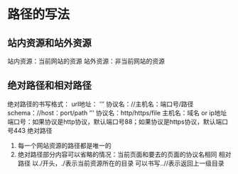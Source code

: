# 路径的写法
## 站内资源和站外资源
站内资源：当前网站的资源
站外资源：非当前网站的资源
## 绝对路径和相对路径
绝对路径的书写格式：
url地址：
’‘’
协议名：//主机名：端口号/路径
schema：//host：port/path
‘’‘
协议名：http/https/file
主机名：域名 or ip地址
端口号：如果协议是http协议，默认端口号88；如果协议是https协议，默认端口号443
绝对路径
1. 每一个网站资源的路径都是唯一的
2. 绝对路径部分内容可以省略的情况：当前页面和要去的页面的协议名相同
相对路径
以./开头，./表示当前资源所在的目录
可以书写..//表示返回上一级目录
